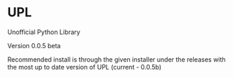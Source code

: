 # UPL
Unofficial Python Library


Version 0.0.5 beta

Recommended install is through the given
installer under the releases with the most
up to date version of UPL (current - 0.0.5b)
